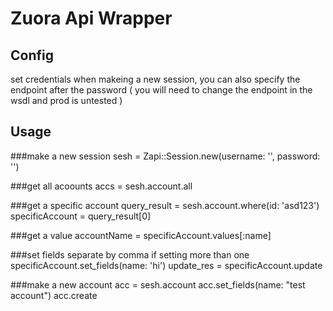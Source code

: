# Zuora Api Wrapper

## Config
set credentials when makeing a new session, you can also specify the endpoint after the password ( you will need to change the endpoint in the wsdl and prod is untested )

## Usage
###make a new session
sesh = Zapi::Session.new(username: '', password: '')

###get all acoounts
accs = sesh.account.all

###get a specific account
query_result = sesh.account.where(id: 'asd123')
specificAccount = query_result[0]

###get a value
accountName = specificAccount.values[:name]

###set fields separate by comma if setting more than one
specificAccount.set_fields(name: 'hi')
update_res = specificAccount.update

###make a new account
acc = sesh.account
acc.set_fields(name: "test account")
acc.create



